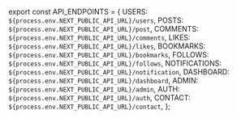 export const API_ENDPOINTS = {
  USERS: `${process.env.NEXT_PUBLIC_API_URL}/users`,
  POSTS: `${process.env.NEXT_PUBLIC_API_URL}/post`,
  COMMENTS: `${process.env.NEXT_PUBLIC_API_URL}/comments`,
  LIKES: `${process.env.NEXT_PUBLIC_API_URL}/likes`,
  BOOKMARKS: `${process.env.NEXT_PUBLIC_API_URL}/bookmarks`,
  FOLLOWS: `${process.env.NEXT_PUBLIC_API_URL}/follows`,
  NOTIFICATIONS: `${process.env.NEXT_PUBLIC_API_URL}/notification`,
  DASHBOARD: `${process.env.NEXT_PUBLIC_API_URL}/dashboard`,
  ADMIN: `${process.env.NEXT_PUBLIC_API_URL}/admin`,
  AUTH: `${process.env.NEXT_PUBLIC_API_URL}/auth`,
  CONTACT: `${process.env.NEXT_PUBLIC_API_URL}/contact`,
};
